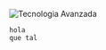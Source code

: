 ![Tecnologia Avanzada](https://suministrosparalaindustria.com/wp-content/uploads/elementor/thumbs/utilidades-de-los-componeentes-electronicos-ql74zdvf3vfu5w4j2y1kx0sj1jxa7pqyk37o4m1rls.jpg)
```
hola
que tal
```
